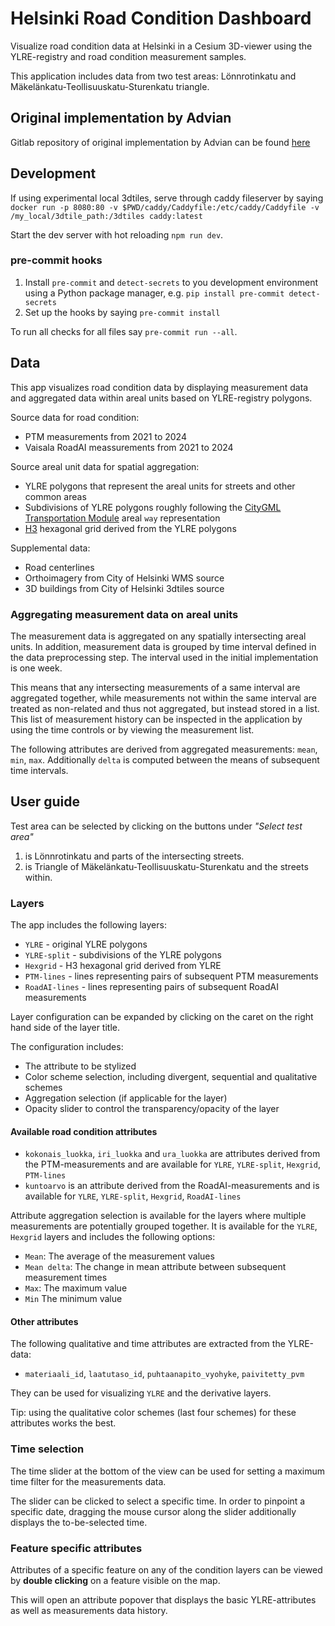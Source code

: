 # Helsinki Road Condition Dashboard

Visualize road condition data at Helsinki in a Cesium 3D-viewer using the YLRE-registry and road condition measurement samples.

This application includes data from two test areas: Lönnrotinkatu and Mäkelänkatu-Teollisuuskatu-Sturenkatu triangle.

## Original implementation by Advian

Gitlab repository of original implementation by Advian can be found [here](https://gitlab.com/advian-oss/hel-roadcondition)

## Development

If using experimental local 3dtiles, serve through caddy fileserver by saying `docker run -p 8080:80 -v $PWD/caddy/Caddyfile:/etc/caddy/Caddyfile -v /my_local/3dtile_path:/3dtiles caddy:latest`

Start the dev server with hot reloading `npm run dev`.

### pre-commit hooks

1. Install `pre-commit` and `detect-secrets` to you development environment using a Python package manager, e.g. `pip install pre-commit detect-secrets`
2. Set up the hooks by saying `pre-commit install`

To run all checks for all files say `pre-commit run --all`.

## Data

This app visualizes road condition data by displaying measurement data and aggregated data within areal units based on YLRE-registry polygons.

Source data for road condition:

-   PTM measurements from 2021 to 2024
-   Vaisala RoadAI meassurements from 2021 to 2024

Source areal unit data for spatial aggregation:

-   YLRE polygons that represent the areal units for streets and other common areas
-   Subdivisions of YLRE polygons roughly following the [CityGML Transportation Module](https://tum-gis.github.io/road2citygml3/) areal `way` representation
-   [H3](https://h3geo.org/) hexagonal grid derived from the YLRE polygons

Supplemental data:

-   Road centerlines
-   Orthoimagery from City of Helsinki WMS source
-   3D buildings from City of Helsinki 3dtiles source

### Aggregating measurement data on areal units

The measurement data is aggregated on any spatially intersecting areal units. In addition, measurement data is grouped by time interval defined in the data preprocessing step. The interval used in the initial implementation is one week.

This means that any intersecting measurements of a same interval are aggregated together, while measurements not within the same interval are treated as non-related and thus not aggregated, but instead stored in a list. This list of measurement history can be inspected in the application by using the time controls or by viewing the measurement list.

The following attributes are derived from aggregated measurements: `mean`, `min`, `max`. Additionally `delta` is computed between the means of subsequent time intervals.

## User guide

Test area can be selected by clicking on the buttons under _"Select test area"_

1. is Lönnrotinkatu and parts of the intersecting streets.
2. is Triangle of Mäkelänkatu-Teollisuuskatu-Sturenkatu and the streets within.

### Layers

The app includes the following layers:

-   `YLRE` - original YLRE polygons
-   `YLRE-split` - subdivisions of the YLRE polygons
-   `Hexgrid` - H3 hexagonal grid derived from YLRE
-   `PTM-lines` - lines representing pairs of subsequent PTM measurements
-   `RoadAI-lines` - lines representing pairs of subsequent RoadAI measurements

Layer configuration can be expanded by clicking on the caret on the right hand side of the layer title.

The configuration includes:

-   The attribute to be stylized
-   Color scheme selection, including divergent, sequential and qualitative schemes
-   Aggregation selection (if applicable for the layer)
-   Opacity slider to control the transparency/opacity of the layer

#### Available road condition attributes

-   `kokonais_luokka`, `iri_luokka` and `ura_luokka` are attributes derived from the PTM-measurements and are available for `YLRE`, `YLRE-split`, `Hexgrid`, `PTM-lines`
-   `kuntoarvo` is an attribute derived from the RoadAI-measurements and is available for `YLRE`, `YLRE-split`, `Hexgrid`, `RoadAI-lines`

Attribute aggregation selection is available for the layers where multiple measurements are potentially grouped together. It is available for the `YLRE`, `Hexgrid` layers and includes the following options:

-   `Mean`: The average of the measurement values
-   `Mean delta`: The change in mean attribute between subsequent measurement times
-   `Max`: The maximum value
-   `Min` The minimum value

#### Other attributes

The following qualitative and time attributes are extracted from the YLRE-data:

-   `materiaali_id`, `laatutaso_id`, `puhtaanapito_vyohyke`, `paivitetty_pvm`

They can be used for visualizing `YLRE` and the derivative layers.

Tip: using the qualitative color schemes (last four schemes) for these attributes works the best.

### Time selection

The time slider at the bottom of the view can be used for setting a maximum time filter for the measurements data.

The slider can be clicked to select a specific time. In order to pinpoint a specific date, dragging the mouse cursor along the slider additionally displays the to-be-selected time.

### Feature specific attributes

Attributes of a specific feature on any of the condition layers can be viewed by **double clicking** on a feature visible on the map.

This will open an attribute popover that displays the basic YLRE-attributes as well as measurements data history.
